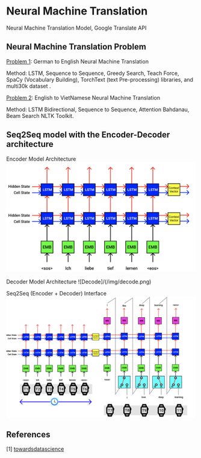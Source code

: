 # Neural Machine Translation
Neural Machine Translation Model, Google Translate API 

## Neural Machine Translation Problem
[Problem 1](https://github.com/minhquan27/Neural-Machine-Translation/tree/main/German_to%20_English): German to English Neural Machine Translation 

Method: LSTM, Sequence to Sequence, Greedy Search, Teach Force, 
SpaCy (Vocabulary Building), TorchText (text Pre-processing) libraries, and multi30k dataset .

[Problem 2](https://github.com/minhquan27/Neural-Machine-Translation/tree/main/English_to_VietNamese): English to VietNamese Neural Machine Translation 

Method: LSTM Bidirectional, Sequence to Sequence, Attention Bahdanau, Beam Search NLTK Toolkit.

## Seq2Seq model with the Encoder-Decoder architecture

Encoder Model Architecture
![Encode](/img/encode.png)

Decoder Model Architecture
![Decode]/(/img/decode.png)


Seq2Seq (Encoder + Decoder) Interface
![seq2seq](/img/seq2seq.png)

## References

[1] [towardsdatascience](https://towardsdatascience.com/a-comprehensive-guide-to-neural-machine-translation-using-seq2sequence-modelling-using-pytorch-41c9b84ba350#6756)







